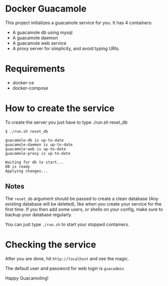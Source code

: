 Docker Guacamole 
================


This project initializes a guacamole service for you. It has 4 containers:
- A guacamole db using mysql
- A guacamole daemon
- A guacamole web service
- A proxy server for simplicity, and avoid typing URIs.

Requirements
============

- docker-ce
- docker-compose

How to create the service
========================

To create the server you just have to type ./run.sh reset_db

```
$ ./run.sh reset_db

guacamole-db is up-to-date
guacamole-daemon is up-to-date
guacamole-web is up-to-date
guacamole-proxy is up-to-date

Waiting for db to start...
DB is ready
Applying changes...
```
Notes
-----

The `reset_db` argument should be passed to create a clean database (Any existing database will be deleted), like when you create your service for the first time. 
If you then add some users, or shells on your config, make sure to backup your database regularly.

You can just type `./run.sh` to start your stopped containers.

Checking the service
====================

After you are done, hit `http://localhost` and see the magic.

The default user and password for web login is `guacadmin`

Happy Guacamoling!
